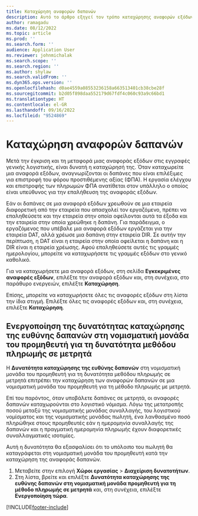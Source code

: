 ```yaml
---
title: Καταχώρηση αναφορών δαπανών
description: Αυτό το άρθρο εξηγεί τον τρόπο καταχώρησης αναφορών εξόδων.
author: ramagadu
ms.date: 08/12/2022
ms.topic: article
ms.prod: ''
ms.search.form: ''
audience: Application User
ms.reviewer: johnmichalak
ms.search.scope: ''
ms.search.region: ''
ms.author: shylaw
ms.search.validFrom: ''
ms.dyn365.ops.version: ''
ms.openlocfilehash: d0ae4559a08553236158a663513401cb38cbe28f
ms.sourcegitcommit: b2d05f898daa552179d67fdf4c060c93a9c66bd1
ms.translationtype: HT
ms.contentlocale: el-GR
ms.lasthandoff: 09/16/2022
ms.locfileid: "9524869"
---
```

# <a name="post-expense-reports"></a>Καταχώρηση αναφορών δαπανών

Μετά την έγκριση και τη μεταφορά μιας αναφοράς εξόδων στις εγγραφές γενικής λογιστικής, είναι δυνατή η καταχώρησή της. Όταν καταχωρείτε μια αναφορά εξόδων, αναγνωρίζονται οι δαπάνες που είναι επιλέξιμες για επιστροφή του φόρου προστιθέμενης αξίας (ΦΠΑ). Η εργασία ελέγχου και επιστροφής των πληρωμών ΦΠΑ ανατίθεται στον υπάλληλο ο οποίος είναι υπεύθυνος για την επαλήθευση της αναφοράς εξόδων.

Εάν οι δαπάνες σε μια αναφορά εξόδων χρεωθούν σε μια εταιρεία διαφορετική από την εταιρεία που απασχολεί τον εργαζόμενο, πρέπει να επαληθεύσετε και την εταιρεία στην οποία οφείλονται αυτά τα έξοδα και την εταιρεία στην οποία χρεώθηκε η δαπάνη. Για παράδειγμα, ο εργαζόμενος που υπέβαλε μια αναφορά εξόδων εργάζεται για την εταιρεία DAT, αλλά χρέωσε μια δαπάνη στην εταιρεία DIR. Σε αυτήν την περίπτωση, η DAT είναι η εταιρεία στην οποία οφείλεται η δαπάνη και η DIR είναι η εταιρεία χρέωσης. Αφού επαληθεύσετε αυτές τις γραμμές ημερολογίου, μπορείτε να καταχωρήσετε τις γραμμές εξόδων στο γενικό καθολικό.

Για να καταχωρήσετε μια αναφορά εξόδων, στη σελίδα **Εγκεκριμένες αναφορές εξόδων**, επιλέξτε την αναφορά εξόδων και, στη συνέχεια, στο παράθυρο ενεργειών, επιλέξτε **Καταχώρηση**.

Επίσης, μπορείτε να καταχωρήσετε όλες τις αναφορές εξόδων στη λίστα την ίδια στιγμή. Επιλέξτε όλες τις αναφορές εξόδων και, στη συνέχεια, επιλέξτε **Καταχώρηση**.

## <a name="enable-the-ability-to-post-expense-liability-in-vendor-currency-for-cash-payment-method-feature"></a>Ενεργοποίηση της δυνατότητας καταχώρησης της ευθύνης δαπανών στη νομισματική μονάδα του προμηθευτή για τη δυνατότητα μεθόδου πληρωμής σε μετρητά

Η **Δυνατότητα καταχώρησης της ευθύνης δαπανών** στη νομισματική μονάδα του προμηθευτή για τη δυνατότητα μεθόδου πληρωμής σε μετρητά επιτρέπει την καταχώρηση των αναφορών δαπανών σε μια νομισματική μονάδα του προμηθευτή για τη μέθοδο πληρωμής με μετρητά.

Επί του παρόντος, όταν υποβάλετε δαπάνες σε μετρητά, οι αναφορές δαπανών καταχωρούνται στο λογιστικό νόμισμα. Λόγω της μετατροπής ποσού μεταξύ της νομισματικής μονάδας συναλλαγής, του λογιστικού νομίσματος και της νομισματικής μονάδας πωλητή, ένα λανθασμένο ποσό πληρώθηκε στους προμηθευτές εάν η ημερομηνία συναλλαγής της δαπανών και η πραγματική ημερομηνία πληρωμής έχουν διαφορετικές συναλλαγματικές ισοτιμίες.

Αυτή η δυνατότητα θα εξασφαλίσει ότι το υπόλοιπο του πωλητή θα καταγράφεται στη νομισματική μονάδα του προμηθευτή κατά την καταχώρηση της αναφοράς δαπανών.

1. Μεταβείτε στην επιλογή **Χώροι εργασίας** \> **Διαχείριση δυνατοτήτων**.
2. Στη λίστα, βρείτε και επιλέξτε **Δυνατότητα καταχώρησης της ευθύνης δαπανών στη νομισματική μονάδα προμηθευτή για τη μέθοδο πληρωμής σε μετρητά** και, στη συνέχεια, επιλέξτε **Ενεργοποίηση τώρα**.

[!INCLUDE[footer-include](../includes/footer-banner.md)]
